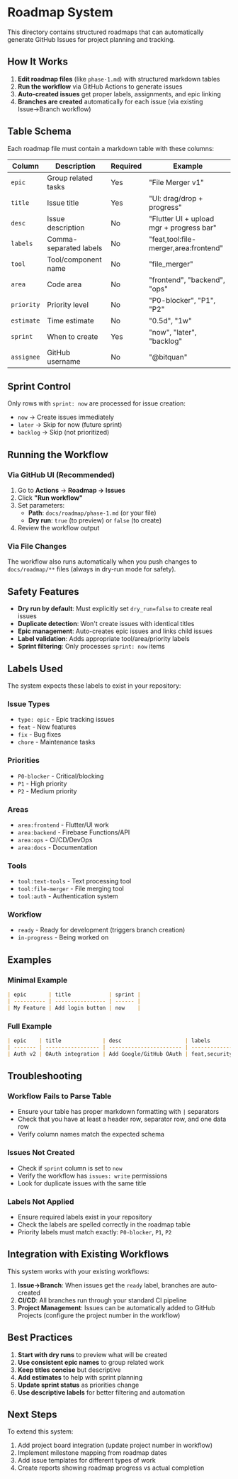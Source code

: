 # Roadmap System

This directory contains structured roadmaps that can automatically generate GitHub Issues for project planning and tracking.

## How It Works

1. **Edit roadmap files** (like `phase-1.md`) with structured markdown tables
2. **Run the workflow** via GitHub Actions to generate issues
3. **Auto-created issues** get proper labels, assignments, and epic linking
4. **Branches are created** automatically for each issue (via existing Issue→Branch workflow)

## Table Schema

Each roadmap file must contain a markdown table with these columns:

| Column     | Description            | Required | Example                                  |
| ---------- | ---------------------- | -------- | ---------------------------------------- |
| `epic`     | Group related tasks    | Yes      | "File Merger v1"                         |
| `title`    | Issue title            | Yes      | "UI: drag/drop + progress"               |
| `desc`     | Issue description      | No       | "Flutter UI + upload mgr + progress bar" |
| `labels`   | Comma-separated labels | No       | "feat,tool:file-merger,area:frontend"    |
| `tool`     | Tool/component name    | No       | "file_merger"                            |
| `area`     | Code area              | No       | "frontend", "backend", "ops"             |
| `priority` | Priority level         | No       | "P0-blocker", "P1", "P2"                 |
| `estimate` | Time estimate          | No       | "0.5d", "1w"                             |
| `sprint`   | When to create         | Yes      | "now", "later", "backlog"                |
| `assignee` | GitHub username        | No       | "@bitquan"                               |

## Sprint Control

Only rows with `sprint: now` are processed for issue creation:

- `now` → Create issues immediately
- `later` → Skip for now (future sprint)
- `backlog` → Skip (not prioritized)

## Running the Workflow

### Via GitHub UI (Recommended)

1. Go to **Actions** → **Roadmap → Issues**
2. Click **"Run workflow"**
3. Set parameters:
   - **Path**: `docs/roadmap/phase-1.md` (or your file)
   - **Dry run**: `true` (to preview) or `false` (to create)
4. Review the workflow output

### Via File Changes

The workflow also runs automatically when you push changes to `docs/roadmap/**` files (always in dry-run mode for safety).

## Safety Features

- **Dry run by default**: Must explicitly set `dry_run=false` to create real issues
- **Duplicate detection**: Won't create issues with identical titles
- **Epic management**: Auto-creates epic issues and links child issues
- **Label validation**: Adds appropriate tool/area/priority labels
- **Sprint filtering**: Only processes `sprint: now` items

## Labels Used

The system expects these labels to exist in your repository:

### Issue Types

- `type: epic` - Epic tracking issues
- `feat` - New features
- `fix` - Bug fixes
- `chore` - Maintenance tasks

### Priorities

- `P0-blocker` - Critical/blocking
- `P1` - High priority
- `P2` - Medium priority

### Areas

- `area:frontend` - Flutter/UI work
- `area:backend` - Firebase Functions/API
- `area:ops` - CI/CD/DevOps
- `area:docs` - Documentation

### Tools

- `tool:text-tools` - Text processing tool
- `tool:file-merger` - File merging tool
- `tool:auth` - Authentication system

### Workflow

- `ready` - Ready for development (triggers branch creation)
- `in-progress` - Being worked on

## Examples

### Minimal Example

```markdown
| epic       | title            | sprint |
| ---------- | ---------------- | ------ |
| My Feature | Add login button | now    |
```

### Full Example

```markdown
| epic    | title             | desc                    | labels        | tool | area    | priority | estimate | sprint | assignee |
| ------- | ----------------- | ----------------------- | ------------- | ---- | ------- | -------- | -------- | ------ | -------- |
| Auth v2 | OAuth integration | Add Google/GitHub OAuth | feat,security | auth | backend | P1       | 1d       | now    | @bitquan |
```

## Troubleshooting

### Workflow Fails to Parse Table

- Ensure your table has proper markdown formatting with `|` separators
- Check that you have at least a header row, separator row, and one data row
- Verify column names match the expected schema

### Issues Not Created

- Check if `sprint` column is set to `now`
- Verify the workflow has `issues: write` permissions
- Look for duplicate issues with the same title

### Labels Not Applied

- Ensure required labels exist in your repository
- Check the labels are spelled correctly in the roadmap table
- Priority labels must match exactly: `P0-blocker`, `P1`, `P2`

## Integration with Existing Workflows

This system works with your existing workflows:

1. **Issue→Branch**: When issues get the `ready` label, branches are auto-created
2. **CI/CD**: All branches run through your standard CI pipeline
3. **Project Management**: Issues can be automatically added to GitHub Projects (configure the project number in the workflow)

## Best Practices

1. **Start with dry runs** to preview what will be created
2. **Use consistent epic names** to group related work
3. **Keep titles concise** but descriptive
4. **Add estimates** to help with sprint planning
5. **Update sprint status** as priorities change
6. **Use descriptive labels** for better filtering and automation

## Next Steps

To extend this system:

1. Add project board integration (update project number in workflow)
2. Implement milestone mapping from roadmap dates
3. Add issue templates for different types of work
4. Create reports showing roadmap progress vs actual completion
